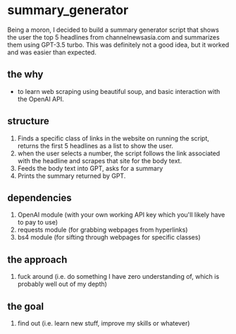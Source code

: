 # summary_generator
Being a moron, I decided to build a summary generator script that shows the user the top 5 headlines from channelnewsasia.com and summarizes them using GPT-3.5 turbo.
This was definitely not a good idea, but it worked and was easier than expected.

## the why
- to learn web scraping using beautiful soup, and basic interaction with the OpenAI API.

## structure
1. Finds a specific class of links in the website on running the script, returns the first 5 headlines as a list to show the user.
2. when the user selects a number, the script follows the link associated with the headline and scrapes that site for the body text.
3. Feeds the body text into GPT, asks for a summary
4. Prints the summary returned by GPT.

## dependencies
1. OpenAI module (with your own working API key which you'll likely have to pay to use)
2. requests module (for grabbing webpages from hyperlinks)
3. bs4 module (for sifting through webpages for specific classes)

## the approach
1. fuck around (i.e. do something I have zero understanding of, which is probably well out of my depth)

## the goal
1. find out (i.e. learn new stuff, improve my skills or whatever)
